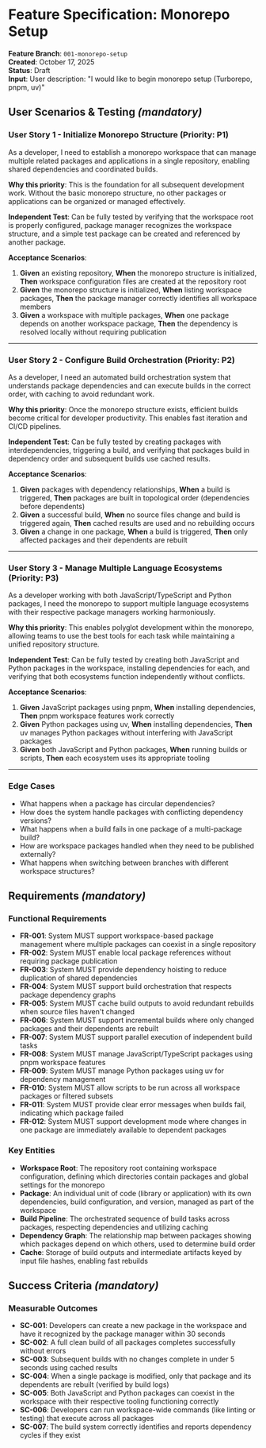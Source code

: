 # Feature Specification: Monorepo Setup

**Feature Branch**: `001-monorepo-setup`  
**Created**: October 17, 2025  
**Status**: Draft  
**Input**: User description: "I would like to begin monorepo setup (Turborepo, pnpm, uv)"

## User Scenarios & Testing *(mandatory)*

### User Story 1 - Initialize Monorepo Structure (Priority: P1)

As a developer, I need to establish a monorepo workspace that can manage multiple related packages and applications in a single repository, enabling shared dependencies and coordinated builds.

**Why this priority**: This is the foundation for all subsequent development work. Without the basic monorepo structure, no other packages or applications can be organized or managed effectively.

**Independent Test**: Can be fully tested by verifying that the workspace root is properly configured, package manager recognizes the workspace structure, and a simple test package can be created and referenced by another package.

**Acceptance Scenarios**:

1. **Given** an existing repository, **When** the monorepo structure is initialized, **Then** workspace configuration files are created at the repository root
2. **Given** the monorepo structure is initialized, **When** listing workspace packages, **Then** the package manager correctly identifies all workspace members
3. **Given** a workspace with multiple packages, **When** one package depends on another workspace package, **Then** the dependency is resolved locally without requiring publication

---

### User Story 2 - Configure Build Orchestration (Priority: P2)

As a developer, I need an automated build orchestration system that understands package dependencies and can execute builds in the correct order, with caching to avoid redundant work.

**Why this priority**: Once the monorepo structure exists, efficient builds become critical for developer productivity. This enables fast iteration and CI/CD pipelines.

**Independent Test**: Can be fully tested by creating packages with interdependencies, triggering a build, and verifying that packages build in dependency order and subsequent builds use cached results.

**Acceptance Scenarios**:

1. **Given** packages with dependency relationships, **When** a build is triggered, **Then** packages are built in topological order (dependencies before dependents)
2. **Given** a successful build, **When** no source files change and build is triggered again, **Then** cached results are used and no rebuilding occurs
3. **Given** a change in one package, **When** a build is triggered, **Then** only affected packages and their dependents are rebuilt

---

### User Story 3 - Manage Multiple Language Ecosystems (Priority: P3)

As a developer working with both JavaScript/TypeScript and Python packages, I need the monorepo to support multiple language ecosystems with their respective package managers working harmoniously.

**Why this priority**: This enables polyglot development within the monorepo, allowing teams to use the best tools for each task while maintaining a unified repository structure.

**Independent Test**: Can be fully tested by creating both JavaScript and Python packages in the workspace, installing dependencies for each, and verifying that both ecosystems function independently without conflicts.

**Acceptance Scenarios**:

1. **Given** JavaScript packages using pnpm, **When** installing dependencies, **Then** pnpm workspace features work correctly
2. **Given** Python packages using uv, **When** installing dependencies, **Then** uv manages Python packages without interfering with JavaScript packages
3. **Given** both JavaScript and Python packages, **When** running builds or scripts, **Then** each ecosystem uses its appropriate tooling

---

### Edge Cases

- What happens when a package has circular dependencies?
- How does the system handle packages with conflicting dependency versions?
- What happens when a build fails in one package of a multi-package build?
- How are workspace packages handled when they need to be published externally?
- What happens when switching between branches with different workspace structures?

## Requirements *(mandatory)*

### Functional Requirements

- **FR-001**: System MUST support workspace-based package management where multiple packages can coexist in a single repository
- **FR-002**: System MUST enable local package references without requiring package publication
- **FR-003**: System MUST provide dependency hoisting to reduce duplication of shared dependencies
- **FR-004**: System MUST support build orchestration that respects package dependency graphs
- **FR-005**: System MUST cache build outputs to avoid redundant rebuilds when source files haven't changed
- **FR-006**: System MUST support incremental builds where only changed packages and their dependents are rebuilt
- **FR-007**: System MUST support parallel execution of independent build tasks
- **FR-008**: System MUST manage JavaScript/TypeScript packages using pnpm workspace features
- **FR-009**: System MUST manage Python packages using uv for dependency management
- **FR-010**: System MUST allow scripts to be run across all workspace packages or filtered subsets
- **FR-011**: System MUST provide clear error messages when builds fail, indicating which package failed
- **FR-012**: System MUST support development mode where changes in one package are immediately available to dependent packages

### Key Entities

- **Workspace Root**: The repository root containing workspace configuration, defining which directories contain packages and global settings for the monorepo
- **Package**: An individual unit of code (library or application) with its own dependencies, build configuration, and version, managed as part of the workspace
- **Build Pipeline**: The orchestrated sequence of build tasks across packages, respecting dependencies and utilizing caching
- **Dependency Graph**: The relationship map between packages showing which packages depend on which others, used to determine build order
- **Cache**: Storage of build outputs and intermediate artifacts keyed by input file hashes, enabling fast rebuilds

## Success Criteria *(mandatory)*

### Measurable Outcomes

- **SC-001**: Developers can create a new package in the workspace and have it recognized by the package manager within 30 seconds
- **SC-002**: A full clean build of all packages completes successfully without errors
- **SC-003**: Subsequent builds with no changes complete in under 5 seconds using cached results
- **SC-004**: When a single package is modified, only that package and its dependents are rebuilt (verified by build logs)
- **SC-005**: Both JavaScript and Python packages can coexist in the workspace with their respective tooling functioning correctly
- **SC-006**: Developers can run workspace-wide commands (like linting or testing) that execute across all packages
- **SC-007**: The build system correctly identifies and reports dependency cycles if they exist
